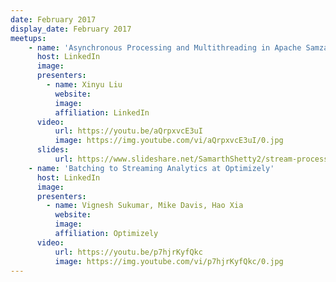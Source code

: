 ```yaml
---
date: February 2017
display_date: February 2017
meetups:
    - name: 'Asynchronous Processing and Multithreading in Apache Samza'
      host: LinkedIn
      image: 
      presenters:
        - name: Xinyu Liu
          website: 
          image:
          affiliation: LinkedIn
      video:
          url: https://youtu.be/aQrpxvcE3uI
          image: https://img.youtube.com/vi/aQrpxvcE3uI/0.jpg
      slides:
          url: https://www.slideshare.net/SamarthShetty2/stream-processing-using-samza-sql
    - name: 'Batching to Streaming Analytics at Optimizely'
      host: LinkedIn
      image: 
      presenters:
        - name: Vignesh Sukumar, Mike Davis, Hao Xia
          website: 
          image:
          affiliation: Optimizely
      video:
          url: https://youtu.be/p7hjrKyfQkc
          image: https://img.youtube.com/vi/p7hjrKyfQkc/0.jpg
---
```

<!--
   Licensed to the Apache Software Foundation (ASF) under one or more
   contributor license agreements.  See the NOTICE file distributed with
   this work for additional information regarding copyright ownership.
   The ASF licenses this file to You under the Apache License, Version 2.0
   (the "License"); you may not use this file except in compliance with
   the License.  You may obtain a copy of the License at

       http://www.apache.org/licenses/LICENSE-2.0

   Unless required by applicable law or agreed to in writing, software
   distributed under the License is distributed on an "AS IS" BASIS,
   WITHOUT WARRANTIES OR CONDITIONS OF ANY KIND, either express or implied.
   See the License for the specific language governing permissions and
   limitations under the License.
-->
